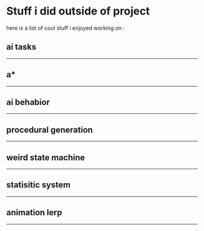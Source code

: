 # __Stuff i did outside of project__
here is a list of cool stuff i enjoyed working on : 

## ai tasks
___
## a*
___
## ai behabior
___
## procedural generation
___
## weird state machine
___
## statisitic system
___
## animation lerp 
___
